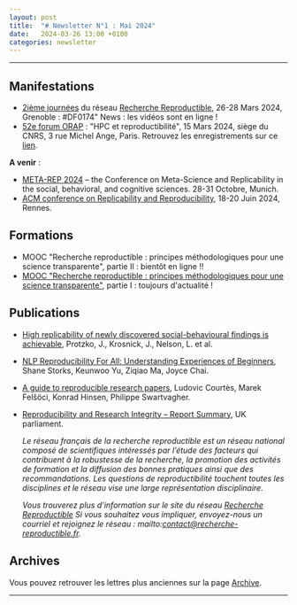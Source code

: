```yaml
---
layout: post
title:  "# Newsletter N°1 : Mai 2024"
date:   2024-03-26 13:00 +0100
categories: newsletter
---
```


--------------------------------------------------------------------
## Manifestations

* [2ième journées](href="https://jrfrr-2024.sciencesconf.org/") du réseau [Recherche Reproductible](https://www.recherche-reproductible.fr/), 26-28 Mars 2024, Grenoble : #DF0174" News : les vidéos sont en ligne !
* [52e forum ORAP](https://orap52.sciencesconf.org/) : "HPC et reproductibilité", 15 Mars 2024, siège du CNRS, 3 rue Michel Ange, Paris. Retrouvez les enregistrements sur ce [lien](http://orap.irisa.fr/52ieme-forum-reproductibilite/).

**A venir** :

* [META-REP 2024](https://www.conference2024.meta-rep.uni-muenchen.de/index.html) – the Conference on Meta-Science and Replicability in the social, behavioral, and cognitive sciences. 28-31 Octobre, Munich.
* [ACM conference on Replicability and Reproducibility](https://acm-rep.github.io/2024/), 18-20 Juin 2024, Rennes.


## Formations
* MOOC "Recherche reproductible : principes méthodologiques pour une science transparente", partie II  : bientôt en ligne !!
* [MOOC "Recherche reproductible : principes méthodologiques pour une science transparente"](https://www.fun-mooc.fr/fr/cours/recherche-reproductible-principes-methodologiques-pour-une-science-transparente/), partie I : toujours d'actualité !

## Publications

* [High replicability of newly discovered social-behavioural findings is achievable](https://www.nature.com/articles/s41562-023-01749-9), Protzko, J., Krosnick, J., Nelson, L. et al.
* [NLP Reproducibility For All: Understanding Experiences of Beginners](https://aclanthology.org/2023.acl-long.568/), Shane Storks, Keunwoo Yu, Ziqiao Ma, Joyce Chai.
* [A guide to reproducible research papers](https://hpc.guix.info/blog/2023/06/a-guide-to-reproducible-research-papers/), Ludovic Courtès, Marek Felšöci, Konrad Hinsen, Philippe Swartvagher.
* [Reproducibility and Research Integrity – Report Summary](https://publications.parliament.uk/pa/cm5803/cmselect/cmsctech/101/summary.html), UK parliament.



  *Le réseau français de la recherche reproductible est un réseau national composé de scientifiques intéressés par l’étude des facteurs qui contribuent à la robustesse de la recherche, la promotion des activités de formation et la diffusion des bonnes pratiques ainsi que des recommandations. Les questions de reproductibilité touchent toutes les disciplines et le réseau vise une large représentation disciplinaire.*


    *Vous trouverez plus d'information sur le site du réseau [Recherche Reproductible](https://recherche-reproductible.fr/)
     Si vous souhaitez vous impliquer, envoyez-nous un courriel et rejoignez le réseau : mailto:contact@recherche-reproductible.fr.*

## Archives

Vous pouvez retrouver les lettres plus anciennes sur la page <a href="/newsletters">Archive</a>.

---
